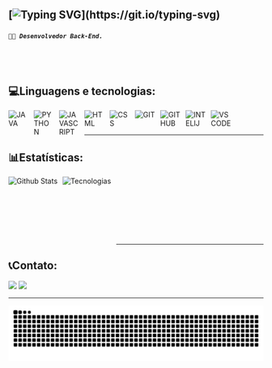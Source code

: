 [![Typing SVG](https://readme-typing-svg.demolab.com?font=Fira+Code&weight=700&size=22&pause=900&color=FF79C6&vCenter=true&width=435&lines=%F0%9F%91%8B+Ol%C3%A1!+Eu+sou+Gabriel+Oliveira.)](https://git.io/typing-svg)
---
##### **`👨‍💻 Desenvolvedor Back-End. `**


<br>
<br>

## **💻Linguagens e tecnologias:**
<img
    align="left"
    alt="JAVA"
    title="Java"
    width="40px"
    style="padding-right: 10px;" 
    src="https://cdn.jsdelivr.net/gh/devicons/devicon@latest/icons/java/java-original.svg"   
/>
<img
    align="left"
    alt="PYTHON"
    title="Python"
    width="40px"
    style="padding-right: 10px;" 
    src="https://cdn.jsdelivr.net/gh/devicons/devicon@latest/icons/python/python-original.svg"
/>
<img
    align="left"
    alt="JAVASCRIPT"
    title="Javascript"
    width="40px"
    style="padding-right: 10px;" 
    src="https://cdn.jsdelivr.net/gh/devicons/devicon@latest/icons/javascript/javascript-original.svg"  
/>
<img
    align="left"
    alt="HTML"
    title="Html"
    width="40px"
    style="padding-right: 10px;" 
    src="https://cdn.jsdelivr.net/gh/devicons/devicon@latest/icons/html5/html5-original.svg"
/>
<img
    align="left"
    alt="CSS"
    title="Css"
    width="40px"
    style="padding-right: 10px;" 
    src="https://cdn.jsdelivr.net/gh/devicons/devicon@latest/icons/css3/css3-original.svg"
/>
<img
    align="left"
    alt="GIT"
    title="Git"
    width="40px"
    style="padding-right: 10px;" 
    src="https://cdn.jsdelivr.net/gh/devicons/devicon@latest/icons/git/git-original.svg"          
/>
<img
    align="left"
    alt="GITHUB"
    title="GitHub"
    width="40px"
    style="padding-right: 10px;" 
    src="https://cdn.jsdelivr.net/gh/devicons/devicon@latest/icons/github/github-original.svg"
/>
<img
    align="left"
    alt="INTELIJ"
    title="Intelij"
    width="40px"
    style="padding-right: 10px;" 
    src="https://cdn.jsdelivr.net/gh/devicons/devicon@latest/icons/intellij/intellij-original.svg"   
/>
<img
    align="left"
    alt="VSCODE"
    title="Visual Studio Code"
    width="40px"
    style="padding-right: 10px;" 
    src="https://cdn.jsdelivr.net/gh/devicons/devicon@latest/icons/vscode/vscode-original.svg" 
/>
<br>
</br>

---

## **📊Estatísticas:**
<img
    align="left"
    alt="Github Stats"
    height="161px"
    style="padding-right: 10px;"
    src="https://github-readme-stats.vercel.app/api?username=gabs-jg&show_icons=true&theme=dracula&include_all_commits=true&locale=pt-br"
/>
<img
    align="left"
    alt="Tecnologias"
    height="161px"
    style="padding-right: 10px;"
    src="https://github-readme-stats.vercel.app/api/top-langs/?username=gabs-jg&theme=dracula&layout=compact&custom_title=Linguagens"
/>
<br>
<br>
</br>
<br>
</br>
<br>
</br>

---
## **📞Contato:**
<div>
    <a href = "mailto:gabriel19joao@gmail.com"><img src="https://img.shields.io/badge/-Gmail-%23333?style=for-the-badge&logo=gmail" target="_blank"></a>
    <a href="https://www.linkedin.com/in/jgabrieloliveiram-dev" target="_blank"><img src="https://img.shields.io/badge/-LinkedIn-%230077B5?style=for-the-badge&logo=linkedin&logoColor=white" target="_blank"></a> 
</div>

---

<picture align="center">
  <source media="(prefers-color-scheme: dark)" srcset="https://raw.githubusercontent.com/gabs-jg/gabs-jg/output/github-contribution-grid-snake-dark.svg">
  <source media="(prefers-color-scheme: light)" srcset="https://raw.githubusercontent.com/gabs-jg/gabs-jg/output/github-contribution-grid-snake-dark.svg">
  <img align="center" alt="github contribution grid snake animation" src="https://raw.githubusercontent.com/gabs-jg/gabs-jg/output/github-contribution-grid-snake.svg">
</picture>
